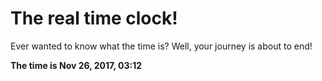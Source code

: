 # The real time clock!

Ever wanted to know what the time is? Well, your journey is about to end!

**The time is Nov 26, 2017, 03:12**